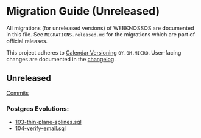 # Migration Guide (Unreleased)
All migrations (for unreleased versions) of WEBKNOSSOS are documented in this file.
See `MIGRATIONS.released.md` for the migrations which are part of official releases.

This project adheres to [Calendar Versioning](http://calver.org/) `0Y.0M.MICRO`.
User-facing changes are documented in the [changelog](CHANGELOG.released.md).

## Unreleased
[Commits](https://github.com/scalableminds/webknossos/compare/23.07.0...HEAD)

### Postgres Evolutions:
- [103-thin-plane-splines.sql](conf/evolutions/103-thin-plane-splines.sql)
- [104-verify-email.sql](conf/evolutions/104-verify-email.sql)
